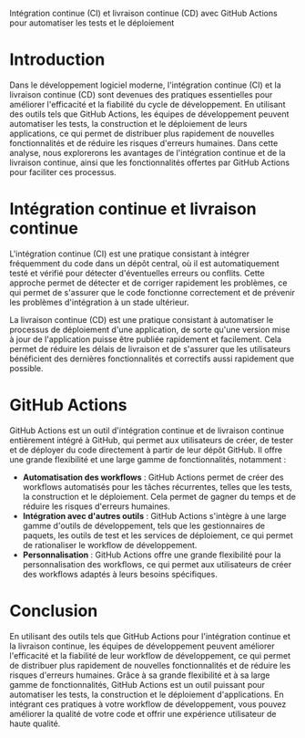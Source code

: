 Intégration continue (CI) et livraison continue (CD) avec GitHub Actions pour automatiser les tests et le déploiement

# Introduction

Dans le développement logiciel moderne, l'intégration continue (CI) et la livraison continue (CD) sont devenues des pratiques essentielles pour améliorer l'efficacité et la fiabilité du cycle de développement. En utilisant des outils tels que GitHub Actions, les équipes de développement peuvent automatiser les tests, la construction et le déploiement de leurs applications, ce qui permet de distribuer plus rapidement de nouvelles fonctionnalités et de réduire les risques d'erreurs humaines. Dans cette analyse, nous explorerons les avantages de l'intégration continue et de la livraison continue, ainsi que les fonctionnalités offertes par GitHub Actions pour faciliter ces processus.

# Intégration continue et livraison continue

L'intégration continue (CI) est une pratique consistant à intégrer fréquemment du code dans un dépôt central, où il est automatiquement testé et vérifié pour détecter d'éventuelles erreurs ou conflits. Cette approche permet de détecter et de corriger rapidement les problèmes, ce qui permet de s'assurer que le code fonctionne correctement et de prévenir les problèmes d'intégration à un stade ultérieur.

La livraison continue (CD) est une pratique consistant à automatiser le processus de déploiement d'une application, de sorte qu'une version mise à jour de l'application puisse être publiée rapidement et facilement. Cela permet de réduire les délais de livraison et de s'assurer que les utilisateurs bénéficient des dernières fonctionnalités et correctifs aussi rapidement que possible.

# GitHub Actions

GitHub Actions est un outil d'intégration continue et de livraison continue entièrement intégré à GitHub, qui permet aux utilisateurs de créer, de tester et de déployer du code directement à partir de leur dépôt GitHub. Il offre une grande flexibilité et une large gamme de fonctionnalités, notamment :

- **Automatisation des workflows** : GitHub Actions permet de créer des workflows automatisés pour les tâches récurrentes, telles que les tests, la construction et le déploiement. Cela permet de gagner du temps et de réduire les risques d'erreurs humaines.
- **Intégration avec d'autres outils** : GitHub Actions s'intègre à une large gamme d'outils de développement, tels que les gestionnaires de paquets, les outils de test et les services de déploiement, ce qui permet de rationaliser le workflow de développement.
- **Personnalisation** : GitHub Actions offre une grande flexibilité pour la personnalisation des workflows, ce qui permet aux utilisateurs de créer des workflows adaptés à leurs besoins spécifiques.

# Conclusion

En utilisant des outils tels que GitHub Actions pour l'intégration continue et la livraison continue, les équipes de développement peuvent améliorer l'efficacité et la fiabilité de leur workflow de développement, ce qui permet de distribuer plus rapidement de nouvelles fonctionnalités et de réduire les risques d'erreurs humaines. Grâce à sa grande flexibilité et à sa large gamme de fonctionnalités, GitHub Actions est un outil puissant pour automatiser les tests, la construction et le déploiement d'applications. En intégrant ces pratiques à votre workflow de développement, vous pouvez améliorer la qualité de votre code et offrir une expérience utilisateur de haute qualité.